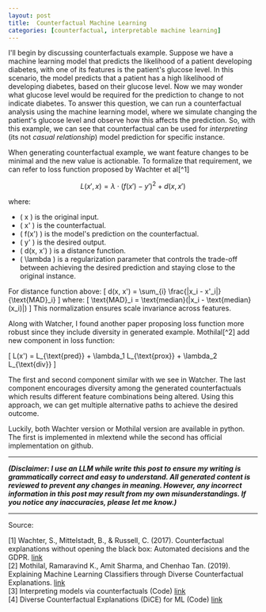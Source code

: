 ```yaml
---
layout: post
title:  Counterfactual Machine Learning
categories: [counterfactual, interpretable machine learning]
---
```


I'll begin by discussing counterfactuals example. Suppose we have a machine learning model that predicts the likelihood of a patient developing diabetes, with one of its features is the patient's glucose level. In this scenario, the model predicts that a patient has a high likelihood of developing diabetes, based on their glucose level. Now we may wonder what glucose level would be required for the prediction to change to not indicate diabetes. To answer this question, we can run a counterfactual analysis using the machine learning model, where we simulate changing the patient's glucose level and observe how this affects the prediction.
So, with this example, we can see that counterfactual can be used for *interpreting* (its not *casual relationship*) model prediction for specific instance.

When generating counterfactual example, we want feature changes to be minimal and the new value is actionable. To formalize that requirement, we can refer to loss function proposed by Wachter et al[^1]

```math
L(x', x) = \lambda \cdot (f(x') - y')^2 + d(x, x')
```

where:

- \( x \) is the original input.
- \( x' \) is the counterfactual.
- \( f(x') \) is the model's prediction on the counterfactual.
- \( y' \) is the desired output.
- \( d(x, x') \) is a distance function.
- \( \lambda \) is a regularization parameter that controls the trade-off between achieving the desired prediction and staying close to the original instance.

For distance function above:
\[
d(x, x') = \sum_{i} \frac{|x_i - x'_i|}{\text{MAD}_i}
\]
where:
\[
\text{MAD}_i = \text{median}(|x_i - \text{median}(x_i)|)
\]
This normalization ensures scale invariance across features.

Along with Watcher, I found another paper proposing loss function more robust since they include diversity in generated example. Mothilal[^2] add new component in loss function:

\[
L(x') = L_{\text{pred}} + \lambda_1 L_{\text{prox}} + \lambda_2 L_{\text{div}}
\]

The first and second component similar with we see in Watcher. The last component encourages diversity among the generated counterfactuals which results different feature combinations being altered. Using this approach, we can get multiple alternative paths to achieve the desired outcome.

Luckily, both Wachter version or Mothilal version are available in python. The first is implemented in mlextend while the second has official implementation on github.

---

***(Disclaimer: I use an LLM while write this post to ensure my writing is grammatically correct and easy to understand. All generated content is reviewed to prevent any changes in meaning. However, any incorrect information in this post may result from my own misunderstandings. If you notice any inaccuracies, please let me know.)***

---
Source:

[1] Wachter, S., Mittelstadt, B., & Russell, C. (2017). Counterfactual explanations without opening the black box: Automated decisions and the GDPR. [link](https://arxiv.org/abs/1711.00399)  
[2] Mothilal, Ramaravind K., Amit Sharma, and Chenhao Tan. (2019). Explaining Machine Learning Classifiers through Diverse Counterfactual Explanations. [link](https://arxiv.org/pdf/1905.07697)  
[3] Interpreting models via counterfactuals (Code) [link](https://rasbt.github.io/mlxtend/user_guide/evaluate/create_counterfactual/)  
[4] Diverse Counterfactual Explanations (DiCE) for ML (Code) [link](https://github.com/interpretml/DiCE)  
